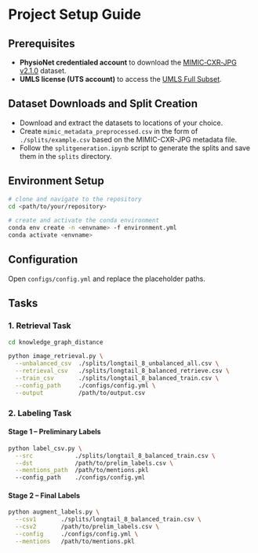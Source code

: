 # Project Setup Guide

## Prerequisites

* **PhysioNet credentialed account** to download the [MIMIC‑CXR‑JPG v2.1.0](https://physionet.org/content/mimic-cxr-jpg/2.1.0/) dataset.
* **UMLS license (UTS account)** to access the [UMLS Full Subset](https://www.nlm.nih.gov/research/umls/licensedcontent/umlsknowledgesources.html).

## Dataset Downloads and Split Creation

- Download and extract the datasets to locations of your choice.
- Create `mimic_metadata_preprocessed.csv` in the form of `./splits/example.csv` based on the MIMIC-CXR-JPG metadata file.
- Follow the `splitgeneration.ipynb` script to generate the splits and save them in the `splits` directory.



## Environment Setup

```bash
# clone and navigate to the repository
cd <path/to/your/repository>

# create and activate the conda environment
conda env create -n <envname> -f environment.yml
conda activate <envname>
```

## Configuration

Open `configs/config.yml` and replace the placeholder paths.

## Tasks

### 1. Retrieval Task

```bash
cd knowledge_graph_distance

python image_retrieval.py \
  --unbalanced_csv  ./splits/longtail_8_unbalanced_all.csv \
  --retrieval_csv   ./splits/longtail_8_balanced_retrieve.csv \
  --train_csv       ./splits/longtail_8_balanced_train.csv \
  --config_path     ./configs/config.yml \
  --output          /path/to/output.csv
```

### 2. Labeling Task

#### Stage 1 – Preliminary Labels

```bash
python label_csv.py \
  --src            ./splits/longtail_8_balanced_train.csv \
  --dst            /path/to/prelim_labels.csv \
  --mentions_path  /path/to/mentions.pkl
  --config_path    ./configs/config.yml
```

#### Stage 2 – Final Labels

```bash
python augment_labels.py \
  --csv1       ./splits/longtail_8_balanced_train.csv \
  --csv2       /path/to/prelim_labels.csv \
  --config     ./configs/config.yml \
  --mentions   /path/to/mentions.pkl
```








